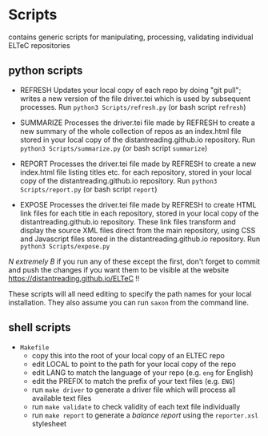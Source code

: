 # Scripts
contains generic scripts for manipulating, processing, validating individual ELTeC repositories

## python scripts

 - REFRESH
  Updates your local copy of each repo by doing "git pull"; writes a new version of the file driver.tei which is used by subsequent processes.  Run `python3 Scripts/refresh.py` (or bash script `refresh`)

 - SUMMARIZE
  Processes the driver.tei file made by REFRESH to create a new summary of the whole collection of repos as an index.html file stored in your local copy of the distantreading.github.io repository. Run `python3 Scripts/summarize.py` (or bash script `summarize`)

 - REPORT
  Processes the driver.tei file made by REFRESH to create a new index.html file listing titles etc. for each repository, stored in your local copy of the distantreading.github.io repository. Run `python3 Scripts/report.py` (or bash script `report`)

 - EXPOSE
  Processes the driver.tei file made by REFRESH to create HTML link files for each title in each repository, stored in your local copy of the distantreading.github.io repository. These link files transform and display the source XML files direct from the main repository, using CSS and Javascript files stored in the distantreading.github.io repository.
  Run `python3 Scripts/expose.py` 

*N extremely B* if you run any of these except the first, don't forget to commit and push the changes if you want them to be visible at the website https://distantreading.github.io/ELTeC !!

These scripts will all need editing to specify the path names for your local installation. They also assume you can run `saxon` from the command line.


## shell scripts

- `Makefile`
  - copy this into the root of your local copy of an ELTEC repo
  - edit LOCAL to point to the path for your local copy of the repo
  - edit LANG to match the language of your repo (e.g. `eng` for English)
  - edit the PREFIX to match the prefix of your text files (e.g. `ENG`)
  - run `make driver` to generate a driver file which will process all available text files
  - run `make validate` to check validity of each text file individually
  - run `make report` to generate a *balance report* using the `reporter.xsl` stylesheet



